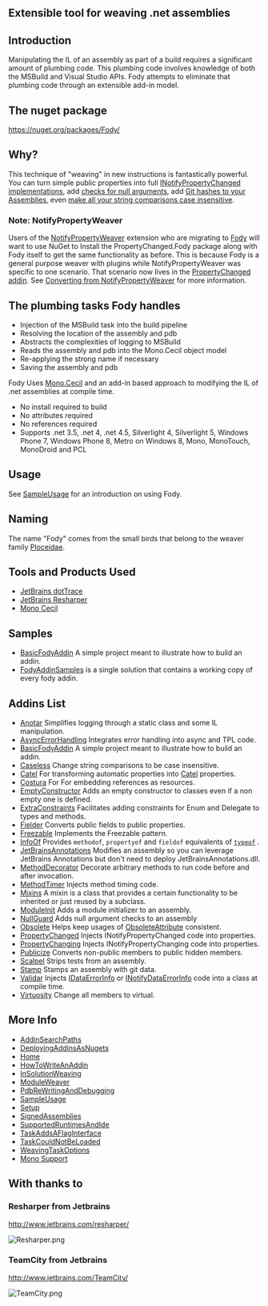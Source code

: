 ## Extensible tool for weaving .net assemblies

## Introduction 

Manipulating the IL of an assembly as part of a build requires a significant amount of plumbing code. This plumbing code involves knowledge of both the MSBuild and Visual Studio APIs. Fody attempts to eliminate that plumbing code through an extensible add-in model. 

## The nuget package

https://nuget.org/packages/Fody/

## Why? 

This technique of "weaving" in new instructions is fantastically powerful. You can turn simple public properties into full [INotifyPropertyChanged implementations](https://github.com/Fody/PropertyChanged), add [checks for null arguments](https://github.com/Fody/NullGuard), add [Git hashes to your Assemblies](https://github.com/Fody/Stamp), even [make all your string comparisons case insensitive](https://github.com/Fody/Caseless). 

### Note: NotifyPropertyWeaver

Users of the [NotifyPropertyWeaver](https://github.com/SimonCropp/NotifyPropertyWeaver) extension who are migrating to [Fody](https://github.com/Fody/fody) will want to use NuGet to Install the PropertyChanged.Fody package along with Fody itself to get the same functionality as before. This is because Fody is a general purpose weaver with plugins while NotifyPropertyWeaver was specific to one scenario. That scenario now lives in the [PropertyChanged addin](https://github.com/Fody/PropertyChanged). See [Converting from NotifyPropertyWeaver](https://github.com/Fody/PropertyChanged/wiki/ConvertingFromNotifyPropertyWeaver) for more information. 

## The plumbing tasks Fody handles 

  * Injection of the MSBuild task into the build pipeline
  * Resolving the location of the assembly and pdb
  * Abstracts the complexities of logging to MSBuild
  * Reads the assembly and pdb into the Mono.Cecil object model
  * Re-applying the strong name if necessary
  * Saving the assembly and pdb

Fody Uses [Mono.Cecil](http://www.mono-project.com/Cecil)  and an add-in based approach to modifying the IL of .net assemblies at compile time.

 * No install required to build
 * No attributes required
 * No references required
 * Supports .net 3.5, .net 4, .net 4.5, Silverlight 4, Silverlight 5, Windows Phone 7, Windows Phone 8, Metro on Windows 8, Mono, MonoTouch, MonoDroid and PCL 

## Usage

See [SampleUsage](https://github.com/Fody/Fody/wiki/SampleUsage) for an introduction on using Fody.

## Naming

The name "Fody" comes from the small birds that belong to the weaver family [Ploceidae](http://en.wikipedia.org/wiki/Fody).

## Tools and Products Used 

 * [JetBrains dotTrace](http://www.jetbrains.com/profiler/)
 * [JetBrains Resharper](http://www.jetbrains.com/resharper/)
 * [Mono Cecil](http://www.mono-project.com/Cecil)

## Samples

 * [BasicFodyAddin](https://github.com/Fody/BasicFodyAddin) A simple project meant to illustrate how to build an addin.
 * [FodyAddinSamples](https://github.com/Fody/FodyAddinSamples) is a single solution that contains a working copy of every fody addin.

## Addins List

  * [Anotar](https://github.com/Fody/Anotar) Simplifies logging through a static class and some IL manipulation.
  * [AsyncErrorHandling](https://github.com/Fody/AsyncErrorHandling) Integrates error handling into async and TPL code.
  * [BasicFodyAddin](https://github.com/Fody/BasicFodyAddin) A simple project meant to illustrate how to build an addin.
  * [Caseless](https://github.com/Fody/Caseless) Change string comparisons to be case insensitive.
  * [Catel](http://catelfody.codeplex.com/) For transforming automatic properties into [Catel](http://catel.codeplex.com/) properties.
  * [Costura](https://github.com/Fody/Costura/) For For embedding references as resources.
  * [EmptyConstructor](https://github.com/Fody/EmptyConstructor) Adds an empty constructor to classes even if a non empty one is defined.
  * [ExtraConstraints](https://github.com/Fody/ExtraConstraints) Facilitates adding constraints for Enum and Delegate to types and methods.
  * [Fielder](https://github.com/Fody/Fielder) Converts public fields to public properties.
  * [Freezable](https://github.com/Fody/Freezable) Implements the Freezable pattern.
  * [InfoOf](https://github.com/Fody/InfoOf) Provides `methodof`, `propertyof` and `fieldof` equivalents of [`typeof`](http://msdn.microsoft.com/en-us/library/58918ffs.aspx) .
  * [JetBrainsAnnotations](https://github.com/Fody/JetBrainsAnnotations) Modifies an assembly so you can leverage JetBrains Annotations but don't need to deploy JetBrainsAnnotations.dll. 
  * [MethodDecorator](http://github.com/citizenmatt/MethodDecorator.Fody) Decorate arbitrary methods to run code before and after invocation.
  * [MethodTimer](https://github.com/Fody/MethodTimer) Injects method timing code.
  * [Mixins](https://bitbucket.org/skwasiborski/mixins.fody/wiki/Home) A mixin is a class that provides a certain functionality to be inherited or just reused by a subclass.
  * [ModuleInit](https://github.com/Fody/ModuleInit) Adds a module initializer to an assembly.
  * [NullGuard](https://github.com/Fody/NullGuard) Adds null argument checks to an assembly
  * [Obsolete](https://github.com/Fody/Obsolete) Helps keep usages of [ObsoleteAttribute]([http://msdn.microsoft.com/en-us/library/fwz0y5c2 ) consistent.
  * [PropertyChanged](https://github.com/Fody/PropertyChanged) Injects INotifyPropertyChanged code into properties.
  * [PropertyChanging](https://github.com/Fody/PropertyChanging) Injects INotifyPropertyChanging code into properties.
  * [Publicize](https://github.com/Fody/Publicize) Converts non-public members to public hidden members.
  * [Scalpel](https://github.com/Fody/Scalpel) Strips tests from an assembly. 
  * [Stamp](https://github.com/Fody/Stamp) Stamps an assembly with git data.
  * [Validar](https://github.com/Fody/Validar) Injects [IDataErrorInfo](http://msdn.microsoft.com/en-us/library/system.componentmodel.IDataErrorInfo.aspx) or [INotifyDataErrorInfo](http://msdn.microsoft.com/en-us/library/system.componentmodel.INotifyDataErrorInfo.aspx ) code into a class at compile time.
  * [Virtuosity](https://github.com/Fody/Virtuosity) Change all members to virtual.

## More Info

 * [AddinSearchPaths](https://github.com/Fody/Fody/wiki/AddinSearchPaths)
 * [DeployingAddinsAsNugets](https://github.com/Fody/Fody/wiki/DeployingAddinsAsNugets)
 * [Home](https://github.com/Fody/Fody/wiki/Home)
 * [HowToWriteAnAddin](https://github.com/Fody/Fody/wiki/HowToWriteAnAddin)
 * [InSolutionWeaving](https://github.com/Fody/Fody/wiki/InSolutionWeaving)
 * [ModuleWeaver](https://github.com/Fody/Fody/wiki/ModuleWeaver)
 * [PdbReWritingAndDebugging](https://github.com/Fody/Fody/wiki/PdbReWritingAndDebugging)
 * [SampleUsage](https://github.com/Fody/Fody/wiki/SampleUsage)
 * [Setup](https://github.com/Fody/Fody/wiki/Setup)
 * [SignedAssemblies](https://github.com/Fody/Fody/wiki/SignedAssemblies)
 * [SupportedRuntimesAndIde](https://github.com/Fody/Fody/wiki/SupportedRuntimesAndIde)
 * [TaskAddsAFlagInterface](https://github.com/Fody/Fody/wiki/TaskAddsAFlagInterface)
 * [TaskCouldNotBeLoaded](https://github.com/Fody/Fody/wiki/TaskCouldNotBeLoaded)
 * [WeavingTaskOptions](https://github.com/Fody/Fody/wiki/WeavingTaskOptions)
 * [Mono Support](https://github.com/Fody/Fody/wiki/Mono)

## With thanks to

### Resharper from Jetbrains

http://www.jetbrains.com/resharper/

![Resharper.png](https://raw.github.com/wiki/Fody/Fody/Resharper.png)


### TeamCity from Jetbrains

http://www.jetbrains.com/TeamCity/

![TeamCity.png](https://raw.github.com/wiki/Fody/Fody/TeamCity.png)
